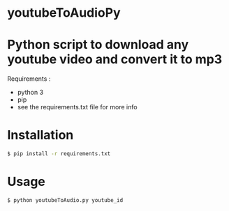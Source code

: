 # youtubeToAudioPy
# Python script to download any youtube video and convert it to mp3

Requirements : 

 * python 3
 * pip
 * see the requirements.txt file for more info

# Installation
```sh
$ pip install -r requirements.txt
```

# Usage
```sh
$ python youtubeToAudio.py youtube_id
```